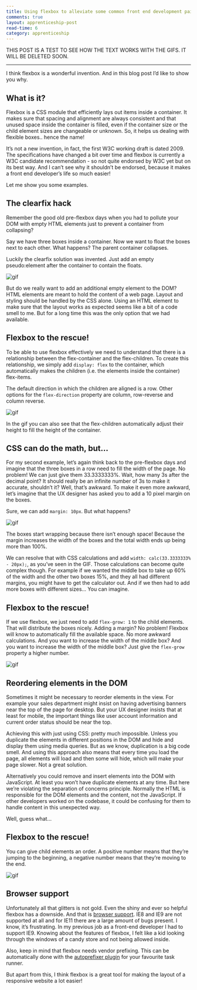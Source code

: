 ```yaml
---
title: Using flexbox to alleviate some common front end development pains
comments: true
layout: apprenticeship-post
read-time: 6
category: apprenticeship
---
```


THIS POST IS A TEST TO SEE HOW THE TEXT WORKS WITH THE GIFS. IT WILL BE DELETED SOON.

--- --- --- --- --- ---

I think flexbox is a wonderful invention. And in this blog post I’d like to show you why.

<!--break-->

## What is it?

Flexbox is a CSS module that efficiently lays out items inside a container. It makes sure that spacing and alignment are always consistent and that unused space inside the container is filled, even if the container size or the child element sizes are changeable or unknown. So, it helps us dealing with flexible boxes.. hence the name!

It’s not a new invention, in fact, the first W3C working draft is dated 2009. The specifications have changed a bit over time and flexbox is currently a W3C candidate recommendation - so not quite endorsed by W3C yet but on its best way. And I can’t see why it shouldn’t be endorsed, because it makes a front end developer’s life so much easier!

Let me show you some examples.

## The clearfix hack

Remember the good old pre-flexbox days when you had to pollute your DOM with empty HTML elements just to prevent a container from collapsing?

Say we have three boxes inside a container. Now we want to float the boxes next to each other. What happens? The parent container collapses.

Luckily the clearfix solution was invented. Just add an empty pseudo:element after the container to contain the floats.

![gif](/../../public/images/parent-collapses-clearfix.gif "gif")

But do we really want to add an additional empty element to the DOM? HTML elements are meant to hold the content of a web page. Layout and styling should be handled by the CSS alone. Using an HTML element to make sure that the layout works as expected seems like a bit of a code smell to me. But for a long time this was the only option that we had available.

## Flexbox to the rescue!

To be able to use flexbox effectively we need to understand that there is a relationship between the flex-container and the flex-children. To create this relationship, we simply add `display: flex` to the container, which automatically makes the children (i.e. the elements inside the container) flex-items.

The default direction in which the children are aligned is a row. Other options for the `flex-direction` property are column, row-reverse and column reverse.

![gif](/../../public/images/flexbox-1.gif "gif")

In the gif you can also see that the flex-children automatically adjust their height to fill the height of the container.

## CSS can do the math, but...

For my second example, let’s again think back to the pre-flexbox days and imagine that the three boxes in a row need to fill the width of the page. No problem! We can just give them 33.3333333%. Wait, how many 3s after the decimal point? It should really be an infinite number of 3s to make it accurate, shouldn’t it? Well, that’s awkward. To make it even more awkward, let’s imagine that the UX designer has asked you to add a 10 pixel margin on the boxes.

Sure, we can add `margin: 10px`. But what happens?

![gif](/../../public/images/css-calc.gif "gif")

The boxes start wrapping because there isn’t enough space! Because the margin increases the width of the boxes and the total width ends up being more than 100%.

We can resolve that with CSS calculations and add `width: calc(33.3333333% - 20px);`, as you’ve seen in the GIF. Those calculations can become quite complex though. For example if we wanted the middle box to take up 60% of the width and the other two boxes 15%, and they all had different margins, you might have to get the calculator out. And if we then had to add more boxes with different sizes… You can imagine.

## Flexbox to the rescue!

If we use flexbox, we just need to add `flex-grow: 1` to the child elements. That will distribute the boxes nicely. Adding a margin? No problem! Flexbox will know to automatically fill the available space. No more awkward calculations. And you want to increase the width of the middle box? And you want to increase the width of the middle box? Just give the `flex-grow` property a higher number.

![gif](/../../public/images/flexbox-2.gif "gif")

## Reordering elements in the DOM

Sometimes it might be necessary to reorder elements in the view. For example your sales department might insist on having advertising banners near the top of the page for desktop. But your UX designer insists that at least for mobile, the important things like user account information and current order status should be near the top.

Achieving this with just using CSS: pretty much impossible. Unless you duplicate the elements in different positions in the DOM and hide and display them using media queries. But as we know, duplication is a big code smell. And using this approach also means that every time you load the page, all elements will load and then some will hide, which will make your page slower. Not a great solution.

Alternatively you could remove and insert elements into the DOM with JavaScript. At least you won’t have duplicate elements at any time. But here we’re violating the separation of concerns principle. Normally the HTML is responsible for the DOM elements and the content, not the JavaScript. If other developers worked on the codebase, it could be confusing for them to handle content in this unexpected way.

Well, guess what...

## Flexbox to the rescue!

You can give child elements an order. A positive number means that they’re jumping to the beginning, a negative number means that they’re moving to the end.

![gif](/../../public/images/flexbox-order.gif "gif")

## Browser support

Unfortunately all that glitters is not gold. Even the shiny and ever so helpful flexbox has a downside. And that is [browser support](http://caniuse.com/#search=flex). 
IE8 and IE9 are not supported at all and for IE11 there are a large amount of bugs present. I know, it’s frustrating. In my previous job as a front-end developer I had to support IE9. Knowing about the features of flexbox, I felt like a kid looking through the windows of a candy store and not being allowed inside.

Also, keep in mind that flexbox needs vendor prefixing. This can be automatically done with the [autoprefixer plugin](http://autoprefixer.github.io/) for your favourite task runner.

But apart from this, I think flexbox is a great tool for making the layout of a responsive website a lot easier!